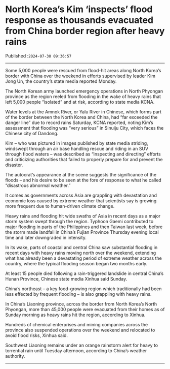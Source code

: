 # North Korea’s Kim ‘inspects’ flood response as thousands evacuated from China border region after heavy rains

Published :`2024-07-30 09:36:57`

---

Some 5,000 people were rescued from flood-hit areas along North Korea’s border with China over the weekend in efforts supervised by leader Kim Jong Un, the country’s state media reported Monday.

The North Korean army launched emergency operations in North Phyongan province as the region reeled from flooding in the wake of heavy rains that left 5,000 people “isolated” and at risk, according to state media KCNA.

Water levels at the Amnok River, or Yalu River in Chinese, which forms part of the border between the North Korea and China, had “far exceeded the danger line” due to record rains Saturday, KCNA reported, noting Kim’s assessment that flooding was “very serious” in Sinuiju City, which faces the Chinese city of Dandong.

Kim – who was pictured in images published by state media striding, windswept through an air base handling rescue and riding in an SUV through flood waters – was described as “inspecting and directing” efforts and criticizing authorities that failed to properly prepare for and prevent the disaster.

The autocrat’s appearance at the scene suggests the significance of the floods – and his desire to be seen at the fore of response to what he called “disastrous abnormal weather.”

It comes as governments across Asia are grappling with devastation and economic loss caused by extreme weather that scientists say is growing more frequent due to human-driven climate change.

Heavy rains and flooding hit wide swaths of Asia in recent days as a major storm system swept through the region. Typhoon Gaemi contributed to major flooding in parts of the Philippines and then Taiwan last week, before the storm made landfall in China’s Fujian Province Thursday evening local time and later downgraded in intensity.

In its wake, parts of coastal and central China saw substantial flooding in recent days with heavy rains moving north over the weekend, extending what has already been a devastating period of extreme weather across the country, where the typical flooding season began two months early.

At least 15 people died following a rain-triggered landslide in central China’s Hunan Province, Chinese state media Xinhua said Sunday.

China’s northeast – a key food-growing region which traditionally had been less effected by frequent flooding – is also grappling with heavy rains.

In China’s Liaoning province, across the border from North Korea’s North Phyongan, more than 45,000 people were evacuated from their homes as of Sunday morning as heavy rains hit the region, according to Xinhua.

Hundreds of chemical enterprises and mining companies across the province also suspended operations over the weekend and relocated to avoid flood risks, Xinhua said.

Southwest Liaoning remains under an orange rainstorm alert for heavy to torrential rain until Tuesday afternoon, according to China’s weather authority.

---

